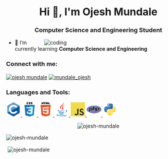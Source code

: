 <h1 align="center">Hi 👋, I'm Ojesh Mundale</h1>
<h3 align="center">Computer Science and Engineering Student</h3>
<img align="right" alt="coding" width ="400" src="https://miro.medium.com/v2/resize:fit:1360/1*zVnWJtyGOX_kUIDm6ccCfQ.gif">


- 🌱 I’m currently learning **Computer Science and Engineering**

<h3 align="left">Connect with me:</h3>
<p align="left">
<a href="https://www.linkedin.com/in/ojesh-mundale-265781288/" target="blank"><img align="center" src="https://raw.githubusercontent.com/rahuldkjain/github-profile-readme-generator/master/src/images/icons/Social/linked-in-alt.svg" alt="ojesh mundale" height="30" width="40" /></a>
<a href="https://instagram.com/mundale_ojesh" target="blank"><img align="center" src="https://raw.githubusercontent.com/rahuldkjain/github-profile-readme-generator/master/src/images/icons/Social/instagram.svg" alt="mundale_ojesh" height="30" width="40" /></a>
</p>

<h3 align="left">Languages and Tools:</h3>
<p align="left"> <a href="https://www.cprogramming.com/" target="_blank" rel="noreferrer"> <img src="https://raw.githubusercontent.com/devicons/devicon/master/icons/c/c-original.svg" alt="c" width="40" height="40"/> </a> <a href="https://www.w3schools.com/css/" target="_blank" rel="noreferrer"> <img src="https://raw.githubusercontent.com/devicons/devicon/master/icons/css3/css3-original-wordmark.svg" alt="css3" width="40" height="40"/> </a> <a href="https://www.w3.org/html/" target="_blank" rel="noreferrer"> <img src="https://raw.githubusercontent.com/devicons/devicon/master/icons/html5/html5-original-wordmark.svg" alt="html5" width="40" height="40"/> </a> <a href="https://www.java.com" target="_blank" rel="noreferrer"> <img src="https://raw.githubusercontent.com/devicons/devicon/master/icons/java/java-original.svg" alt="java" width="40" height="40"/> </a> <a href="https://developer.mozilla.org/en-US/docs/Web/JavaScript" target="_blank" rel="noreferrer"> <img src="https://raw.githubusercontent.com/devicons/devicon/master/icons/javascript/javascript-original.svg" alt="javascript" width="40" height="40"/> </a> <a href="https://www.php.net" target="_blank" rel="noreferrer"> <img src="https://raw.githubusercontent.com/devicons/devicon/master/icons/php/php-original.svg" alt="php" width="40" height="40"/> </a> <a href="https://www.python.org" target="_blank" rel="noreferrer"> <img src="https://raw.githubusercontent.com/devicons/devicon/master/icons/python/python-original.svg" alt="python" width="40" height="40"/> </a> </p>
<p align="center">
 <img src="https://komarev.com/ghpvc/?username=ojesh-mundale&label=Profile%20views&color=0e75b6&style=flat" alt="ojesh-mundale" width="190" height="35"/>
 </p>

<p><img align="center" src="https://github-readme-stats.vercel.app/api/top-langs?username=ojesh-mundale&show_icons=true&locale=en&layout=compact" alt="ojesh-mundale" /></p>

<p>&nbsp;<img align="center" src="https://github-readme-stats.vercel.app/api?username=ojesh-mundale&show_icons=true&locale=en" alt="ojesh-mundale" /></p>

